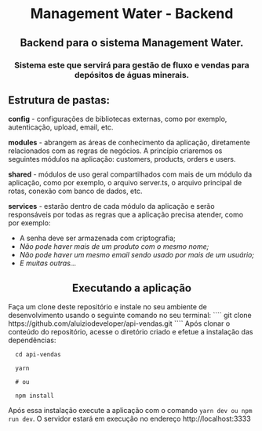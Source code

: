 <h1 align="center"> Management Water - Backend </h1>

<h2 align="center">Backend para o sistema Management Water.</h2>
<h3 align="center">Sistema este que servirá para gestão de fluxo e vendas para depósitos de águas minerais.</h3>

## Estrutura de pastas:

<strong>config</strong> - configurações de bibliotecas externas, como por exemplo, autenticação, upload, email, etc.

<strong>modules</strong> - abrangem as áreas de conhecimento da aplicação, diretamente relacionados com as regras de negócios. A princípio criaremos os seguintes módulos na aplicação: customers, products, orders e users.

<strong>shared</strong> - módulos de uso geral compartilhados com mais de um módulo da aplicação, como por exemplo, o arquivo server.ts, o arquivo principal de rotas, conexão com banco de dados, etc.

<strong>services</strong> - estarão dentro de cada módulo da aplicação e serão responsáveis por todas as regras que a aplicação precisa atender, como por exemplo:
<ul>
  <li>A senha deve ser armazenada com criptografia;</li>
  <li><i>Não pode haver mais de um produto com o mesmo nome;</i></li>
  <li><i>Não pode haver um mesmo email sendo usado por mais de um usuário;</i></li>
  <li><i>E muitas outras...</i></li>
</ul>

<h2 align="center">Executando a aplicação</h2>
Faça um clone deste repositório e instale no seu ambiente de desenvolvimento usando o seguinte comando no seu terminal:
````
  git clone https://github.com/aluiziodeveloper/api-vendas.git
````
Após clonar o conteúdo do repositório, acesse o diretório criado e efetue a instalação das dependências:

````
  cd api-vendas

  yarn

  # ou

  npm install
````

Após essa instalação execute a aplicação com o comando ```yarn dev ou npm run dev```. O servidor estará em execução no endereço http://localhost:3333

